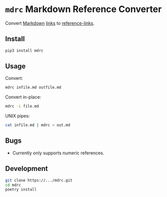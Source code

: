 `mdrc` Markdown Reference Converter
===================================

Convert [Markdown][1] [links][2] to [reference-links][2].

## Install

```sh
pip3 install mdrc
```

## Usage

Convert:

```sh
mdrc infile.md outfile.md
```

Convert in-place:

```sh
mdrc -i file.md
```

UNIX pipes:

```sh
cat infile.md | mdrc > out.md
```

## Bugs

- Currently only supports numeric references.

## Development

```sh
git clone https://.../mdrc.git
cd mdrc
poetry install
```

[1]: https://daringfireball.net/projects/markdown/syntax
[2]: https://daringfireball.net/projects/markdown/syntax#link
